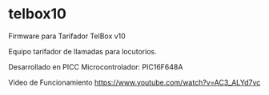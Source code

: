 # telbox10
Firmware para Tarifador TelBox v10

Equipo tarifador de llamadas para locutorios.

Desarrollado en PICC
Microcontrolador: PIC16F648A

Video de Funcionamiento
https://www.youtube.com/watch?v=AC3_ALYd7vc
